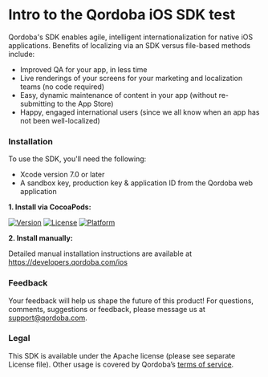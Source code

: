 # Intro to the Qordoba iOS SDK test


Qordoba's SDK enables agile, intelligent internationalization for native iOS applications. Benefits of localizing via an SDK versus file-based methods include:

* Improved QA for your app, in less time
* Live renderings of your screens for your marketing and localization teams (no code required)
* Easy, dynamic maintenance of content in your app (without re-submitting to the App Store)
* Happy, engaged international users (since we all know when an app has not been well-localized)


### Installation

To use the SDK, you'll need the following:

* Xcode version 7.0 or later
* A sandbox key, production key & application ID from the Qordoba web application


**1. Install via CocoaPods:**

[![Version](https://img.shields.io/cocoapods/v/Qordoba-iOS-SDK.svg?style=flat)](http://cocoapods.org/pods/Qordoba-iOS-SDK)
[![License](https://img.shields.io/cocoapods/l/Qordoba-iOS-SDK.svg?style=flat)](http://cocoapods.org/pods/Qordoba-iOS-SDK)
[![Platform](https://img.shields.io/cocoapods/p/Qordoba-iOS-SDK.svg?style=flat)](http://cocoapods.org/pods/Qordoba-iOS-SDK)


**2. Install manually:**

Detailed manual installation instructions are available at https://developers.qordoba.com/ios


### Feedback

Your feedback will help us shape the future of this product! For questions, comments, suggestions or feedback, please message us at support@qordoba.com.


### Legal

This SDK is available under the Apache license (please see separate License file). Other usage is covered by Qordoba’s [terms of service](http://www.qordoba.com/terms.html).
